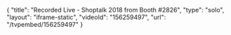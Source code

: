 {
    "title": "Recorded Live - Shoptalk 2018 from Booth #2826",
    "type": "solo",
    "layout": "iframe-static",
    "videoId": "156259497",
    "url": "\/tvpembed\/156259497"
}